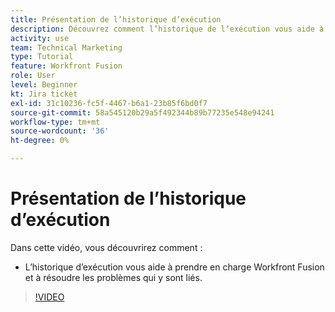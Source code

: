 ```yaml
---
title: Présentation de l’historique d’exécution
description: Découvrez comment l’historique de l’exécution vous aide à prendre en charge et à résoudre les problèmes dans [!DNL Adobe Workfront Fusion].
activity: use
team: Technical Marketing
type: Tutorial
feature: Workfront Fusion
role: User
level: Beginner
kt: Jira ticket
exl-id: 31c10236-fc5f-4467-b6a1-23b85f6bd0f7
source-git-commit: 58a545120b29a5f492344b89b77235e548e94241
workflow-type: tm+mt
source-wordcount: '36'
ht-degree: 0%

---
```


# Présentation de l’historique d’exécution

Dans cette vidéo, vous découvrirez comment :

* L’historique d’exécution vous aide à prendre en charge Workfront Fusion et à résoudre les problèmes qui y sont liés.

>[!VIDEO](https://video.tv.adobe.com/v/335282/?quality=12)
